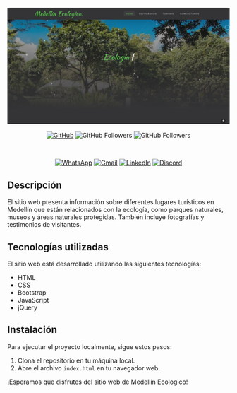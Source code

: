 ![Captura de pantalla 1](image.png)

<div align="center">

[![GitHub](https://img.shields.io/badge/GitHub-Profile-black?style=flat&logo=github)](https://github.com/Marioalf2002)
![GitHub Followers](https://img.shields.io/github/followers/Marioalf2002?style=social)
![GitHub Followers](https://img.shields.io/github/stars/Marioalf2002?style=social)

<br>

[![WhatsApp](https://img.shields.io/badge/WhatsApp-Chat-green?style=flat&logo=whatsapp)](https://wa.me/message/MC62R3PTOHVDN1)
[![Gmail](https://img.shields.io/badge/Gmail-Email-red?style=flat&logo=gmail)](https://mail.google.com/mail/?view=cm&fs=1&to=contacto@mariowebdesigns.com)
[![LinkedIn](https://img.shields.io/badge/LinkedIn-Profile-blue?style=flat&logo=linkedin)](https://www.linkedin.com/in/mariowebdesign)
[![Discord](https://img.shields.io/badge/Discord-Chat-blue?style=flat&logo=discord)](https://discordapp.com/users/744348258893168680)

</div>

## Descripción

El sitio web presenta información sobre diferentes lugares turísticos en Medellín que están relacionados con la ecología, como parques naturales, museos y áreas naturales protegidas. También incluye fotografías y testimonios de visitantes.

## Tecnologías utilizadas

El sitio web está desarrollado utilizando las siguientes tecnologías:

- HTML
- CSS
- Bootstrap
- JavaScript
- jQuery

## Instalación

Para ejecutar el proyecto localmente, sigue estos pasos:

1. Clona el repositorio en tu máquina local.
2. Abre el archivo `index.html` en tu navegador web.

¡Esperamos que disfrutes del sitio web de Medellín Ecologico!

